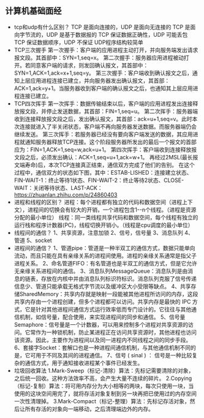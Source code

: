## 计算机基础面经

*  tcp和udp有什么区别？
    TCP 是面向连接的，UDP 是面向无连接的
    TCP 是面向字节流的，UDP 是基于数据报的
    TCP 保证数据正确性，UDP 可能丢包
    TCP 保证数据顺序，UDP 不保证
    UDP程序结构较简单
* TCP三次握手
  第一次握手：客户端的应用进程主动打开，并向服务端发出请求报文段。其首部中：SYN=1,seq=x。
第二次握手：服务器应用进程被动打开。若同意客户端的请求，则发回确认报文，其首部中：SYN=1,ACK=1,ack=x+1,seq=y。
第三次握手：客户端收到确认报文之后，通知上层应用进程连接已建立，并向服务器发出确认报文，其首部：ACK=1,ack=y+1。当服务器收到客户端的确认报文之后，也通知其上层应用进程连接已建立。
* TCP四次挥手
  第一次挥手：数据传输结束以后，客户端的应用进程发出连接释放报文段，并停止发送数据，其首部：FIN=1,seq=u。
第二次挥手：服务器端收到连接释放报文段之后，发出确认报文，其首部：ack=u+1,seq=v。此时本次连接就进入了半关闭状态，客户端不再向服务器发送数据。而服务器端仍会继续发送。
第三次挥手：若服务器已经没有要向客户端发送的数据，其应用进程就通知服务器释放TCP连接。这个阶段服务器所发出的最后一个报文的首部应为：FIN=1,ACK=1,seq=w,ack=u+1。
第四次挥手：客户端收到连接释放报文段之后，必须发出确认：ACK=1,seq=u+1,ack=w+1。 再经过2MSL(最长报文端寿命)后，本次TCP连接真正结束，通信双方完成了他们的告别。
在这个过程中，通信双方的状态如下图，其中：ESTAB-LISHED：连接建立状态、FIN-WAIT-1：终止等待1状态、FIN-WAIT-2：终止等待2状态、CLOSE-WAIT：关闭等待状态、LAST-ACK：
https://zhuanlan.zhihu.com/p/24860403
*  进程和线程的区别？
  进程：每个进程都有独立的代码和数据空间（进程上下文），进程间的切换会有较大的开销，一个进程包含1--n个线程。（进程是资源分配的最小单位）
    线程：同一类线程共享代码和数据空间，每个线程有独立的运行栈和程序计数器(PC)，线程切换开销小。（线程是cpu调度的最小单位）
* 线程间的通信？
  1、共享资源，注意加锁
  2、信号，信号量
  3、消息队列
  4、管道
  5、socket
* 进程间的通信？
  1、管道pipe：管道是一种半双工的通信方式，数据只能单向流动，而且只能在具有亲缘关系的进程间使用。进程的亲缘关系通常是指父子进程关系。
  2、命名管道FIFO：有名管道也是半双工的通信方式，但是它允许无亲缘关系进程间的通信。
  3、消息队列MessageQueue：消息队列是由消息的链表，存放在内核中并由消息队列标识符标识。消息队列克服了信号传递信息少、管道只能承载无格式字节流以及缓冲区大小受限等缺点。
  4、共享存储SharedMemory：共享内存就是映射一段能被其他进程所访问的内存，这段共享内存由一个进程创建，但多个进程都可以访问。共享内存是最快的 IPC 方式，它是针对其他进程间通信方式运行效率低而专门设计的。它往往与其他通信机制，如信号量，配合使用，来实现进程间的同步和通信。
  5、信号量Semaphore：信号量是一个计数器，可以用来控制多个进程对共享资源的访问。它常作为一种锁机制，防止某进程正在访问共享资源时，其他进程也访问该资源。因此，主要作为进程间以及同一进程内不同线程之间的同步手段。
  6、套接字Socket：套解口也是一种进程间通信机制，与其他通信机制不同的是，它可用于不同及其间的进程通信。
  7、信号 ( sinal ) ： 信号是一种比较复杂的通信方式，用于通知接收进程某个事件已经发生。
* 垃圾回收算法
  1.Mark-Sweep（标记-清除）算法：先标记需要清除的对象，之后统一回收。这种方法效率不高，会产生大量不连续的碎片。
  2.Copying（标记-复制）算法：将可用内存分为大小相等的两块，每次只使用一块，当使用的这块空间用完了，就将存活对象复制到另一块再把已使用过的内存空间一次性清理掉。
  3.Mark-Compact（标记-整理）算法：先标记存活对象，然后让所有存活的对象向一端移动，之后清理端边外的内存。
